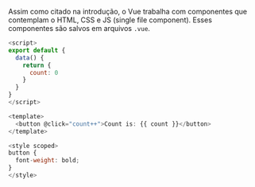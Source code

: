 Assim como citado na introdução, o Vue trabalha com componentes que contemplam o HTML, CSS e JS (single file component). Esses componentes são salvos em arquivos `.vue`.

```js
<script>
export default {
  data() {
    return {
      count: 0
    }
  }
}
</script>

<template>
  <button @click="count++">Count is: {{ count }}</button>
</template>

<style scoped>
button {
  font-weight: bold;
}
</style>
```

